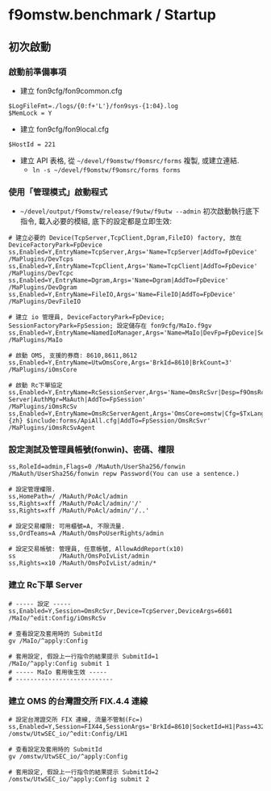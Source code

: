 ﻿f9omstw.benchmark / Startup
===========================

## 初次啟動
### 啟動前準備事項
* 建立 fon9cfg/fon9common.cfg
```
$LogFileFmt=./logs/{0:f+'L'}/fon9sys-{1:04}.log
$MemLock = Y
```

* 建立 fon9cfg/fon9local.cfg
```
$HostId = 221
```

* 建立 API 表格, 從 `~/devel/f9omstw/f9omsrc/forms` 複製, 或建立連結.
  * `ln -s ~/devel/f9omstw/f9omsrc/forms forms`

### 使用「管理模式」啟動程式
* `~/devel/output/f9omstw/release/f9utw/f9utw --admin`
初次啟動執行底下指令, 載入必要的模組, 底下的設定都是立即生效:
```
# 建立必要的 Device(TcpServer,TcpClient,Dgram,FileIO) factory, 放在 DeviceFactoryPark=FpDevice
ss,Enabled=Y,EntryName=TcpServer,Args='Name=TcpServer|AddTo=FpDevice' /MaPlugins/DevTcps
ss,Enabled=Y,EntryName=TcpClient,Args='Name=TcpClient|AddTo=FpDevice' /MaPlugins/DevTcpc
ss,Enabled=Y,EntryName=Dgram,Args='Name=Dgram|AddTo=FpDevice'         /MaPlugins/DevDgram
ss,Enabled=Y,EntryName=FileIO,Args='Name=FileIO|AddTo=FpDevice'       /MaPlugins/DevFileIO

# 建立 io 管理員, DeviceFactoryPark=FpDevice; SessionFactoryPark=FpSession; 設定儲存在 fon9cfg/MaIo.f9gv
ss,Enabled=Y,EntryName=NamedIoManager,Args='Name=MaIo|DevFp=FpDevice|SesFp=FpSession|Cfg=MaIo.f9gv|SvcCfg="ThreadCount=2|Capacity=100"' /MaPlugins/MaIo

# 啟動 OMS, 支援的券商: 8610,8611,8612
ss,Enabled=Y,EntryName=UtwOmsCore,Args='BrkId=8610|BrkCount=3'  /MaPlugins/iOmsCore

# 啟動 Rc下單協定
ss,Enabled=Y,EntryName=RcSessionServer,Args='Name=OmsRcSvr|Desp=f9OmsRc Server|AuthMgr=MaAuth|AddTo=FpSession'                     /MaPlugins/iOmsRcSv
ss,Enabled=Y,EntryName=OmsRcServerAgent,Args='OmsCore=omstw|Cfg=$TxLang={zh} $include:forms/ApiAll.cfg|AddTo=FpSession/OmsRcSvr'   /MaPlugins/iOmsRcSvAgent
```

### 設定測試及管理員帳號(fonwin)、密碼、權限
```
ss,RoleId=admin,Flags=0 /MaAuth/UserSha256/fonwin
/MaAuth/UserSha256/fonwin repw Password(You can use a sentence.)

# 設定管理權限.
ss,HomePath=/ /MaAuth/PoAcl/admin
ss,Rights=xff /MaAuth/PoAcl/admin/'/'
ss,Rights=xff /MaAuth/PoAcl/admin/'/..'

# 設定交易權限: 可用櫃號=A, 不限流量.
ss,OrdTeams=A /MaAuth/OmsPoUserRights/admin

# 設定交易帳號: 管理員, 任意帳號, AllowAddReport(x10)
ss            /MaAuth/OmsPoIvList/admin
ss,Rights=x10 /MaAuth/OmsPoIvList/admin/*
```

### 建立 Rc下單 Server
```
# ----- 設定 -----
ss,Enabled=Y,Session=OmsRcSvr,Device=TcpServer,DeviceArgs=6601 /MaIo/^edit:Config/iOmsRcSv

# 查看設定及套用時的 SubmitId
gv /MaIo/^apply:Config

# 套用設定, 假設上一行指令的結果提示 SubmitId=1
/MaIo/^apply:Config submit 1
# ----- MaIo 套用後生效 -----
# ---------------------------
```

### 建立 OMS 的台灣證交所 FIX.4.4 連線
```
# 設定台灣證交所 FIX 連線, 流量不管制(Fc=)
ss,Enabled=Y,Session=FIX44,SessionArgs='BrkId=8610|SocketId=H1|Pass=4321|Fc=',Device=TcpClient,DeviceArgs='192.168.1.33:10005|Bind=49003|ReuseAddr=Y' /omstw/UtwSEC_io/^edit:Config/LH1

# 查看設定及套用時的 SubmitId
gv /omstw/UtwSEC_io/^apply:Config

# 套用設定, 假設上一行指令的結果提示 SubmitId=2
/omstw/UtwSEC_io/^apply:Config submit 2
```
